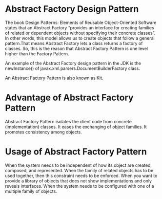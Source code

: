 # Abstract Factory Design Pattern
The book Design Patterns: Elements of Reusable Object-Oriented Software states that an Abstract Factory “provides an interface for creating families of related or dependent objects without specifying their concrete classes”. In other words, this model allows us to create objects that follow a general pattern.That means Abstract Factory lets a class returns a factory of classes. So, this is the reason that Abstract Factory Pattern is one level higher than the Factory Pattern.

An example of the Abstract Factory design pattern in the JDK is the newInstance() of javax.xml.parsers.DocumentBuilderFactory class.

An Abstract Factory Pattern is also known as Kit.

# Advantage of Abstract Factory Pattern
Abstract Factory Pattern isolates the client code from concrete (implementation) classes.
It eases the exchanging of object families.
It promotes consistency among objects.

# Usage of Abstract Factory Pattern
When the system needs to be independent of how its object are created, composed, and represented.
When the family of related objects has to be used together, then this constraint needs to be enforced.
When you want to provide a library of objects that does not show implementations and only reveals interfaces.
When the system needs to be configured with one of a multiple family of objects.
